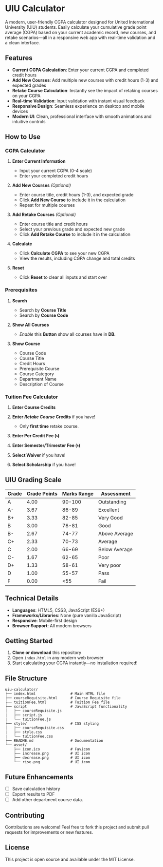 
# UIU Calculator

A modern, user-friendly CGPA calculator designed for United International University (UIU) students. Easily calculate your cumulative grade point average (CGPA) based on your current academic record, new courses, and retake scenarios—all in a responsive web app with real-time validation and a clean interface.


## Features

- **Current CGPA Calculation**: Enter your current CGPA and completed credit hours
- **Add New Courses**: Add multiple new courses with credit hours (1-3) and expected grades
- **Retake Course Calculation**: Instantly see the impact of retaking courses on your CGPA
- **Real-time Validation**: Input validation with instant visual feedback
- **Responsive Design**: Seamless experience on desktop and mobile devices
- **Modern UI**: Clean, professional interface with smooth animations and intuitive controls


## How to Use

### CGPA Calculator
1. **Enter Current Information**
   - Input your current CGPA (0-4 scale)
   - Enter your completed credit hours

2. **Add New Courses** *(Optional)*
   - Enter course title, credit hours (1-3), and expected grade
   - Click **Add New Course** to include it in the calculation
   - Repeat for multiple courses

3. **Add Retake Courses** *(Optional)*
   - Enter course title and credit hours
   - Select your previous grade and expected new grade
   - Click **Add Retake Course** to include it in the calculation

4. **Calculate**
   - Click **Calculate CGPA** to see your new CGPA
   - View the results, including CGPA change and total credits

5. **Reset**
   - Click **Reset** to clear all inputs and start over


### Prerequisites

1. **Search**
   - Search by **Course Title**
   - Search by **Course Code**

2. **Show All Courses**
   - *Enable* this **Button** show all courses have in **DB**.

3. **Show Course**
   - Course Code
   - Course Title
   - Credit Hours
   - Prerequisite Course
   - Course Category
   - Department Name
   - Description of Course


### Tuition Fee Calculator
1. **Enter Course Credits**

2. **Enter *Retake Course* Credits** if you have!
   - Only **first time** retake course.

3. **Enter Per Credit Fee (৳)**

4. **Enter Semester/Trimester Fee (৳)**

5. **Select Waiver** if you have!

6. **Select Scholarship** if you have!


## UIU Grading Scale

| Grade | Grade Points | Marks Range | Assessment    |
|-------|--------------|-------------|---------------|
| A     | 4.00         | 90-100      | Outstanding   |
| A-    | 3.67         | 86-89       | Excellent     |
| B+    | 3.33         | 82-85       | Very Good     |
| B     | 3.00         | 78-81       | Good          |
| B-    | 2.67         | 74-77       | Above Average |
| C+    | 2.33         | 70-73       | Average       |
| C     | 2.00         | 66-69       | Below Average |
| C-    | 1.67         | 62-65       | Poor          |
| D+    | 1.33         | 58-61       | Very poor     |
| D     | 1.00         | 55-57       | Pass          |
| F     | 0.00         | <55         | Fail          |


## Technical Details

- **Languages**: HTML5, CSS3, JavaScript (ES6+)
- **Frameworks/Libraries**: None (pure vanilla JavaScript)
- **Responsive**: Mobile-first design
- **Browser Support**: All modern browsers


## Getting Started

1. **Clone or download** this repository
2. Open `index.html` in any modern web browser
3. Start calculating your CGPA instantly—no installation required!


## File Structure

```
uiu-calculator/
├── index.html                # Main HTML file
├── courseRequisite.html      # Course Requisite file
├── tuitionFee.html           # Tuition Fee file
├── script                    # JavaScript functionality
|   ├── courseRequisite.js
|   ├── script.js
|   └── tuitionFee.js
├── style/                    # CSS styling
|   ├── courseRequisite.css
|   ├── style.css
|   └── tuitionFee.css
├── README.md                 # Documentation
└── asset/
    ├── icon.ico              # Favicon
    ├── increase.png          # UI icon
    ├── decrease.png          # UI icon
    └── rise.png              # UI icon
```

## Future Enhancements

- [ ] Save calculation history
- [ ] Export results to PDF
- [ ] Add other department course data.

## Contributing

Contributions are welcome! Feel free to fork this project and submit pull requests for improvements or new features.


## License

This project is open source and available under the MIT License.
